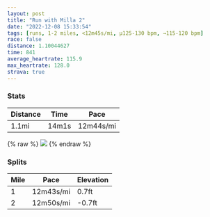 ```yaml
---
layout: post
title: "Run with Milla 2"
date: "2022-12-08 15:33:54"
tags: [runs, 1-2 miles, <12m45s/mi, μ125-130 bpm, →115-120 bpm]
race: false
distance: 1.10044627
time: 841
average_heartrate: 115.9
max_heartrate: 128.0
strava: true
---
```


### Stats

| Distance | Time | Pace |
|----------|------|------|
|1.1mi|14m1s|12m44s/mi|

{% raw %}
<img src='https://maps.googleapis.com/maps/api/staticmap?maptype=roadmap&path=enc:gjwwFndubMCIr@h@zErCRPv@d@z@r@ND`Ax@jAn@N@d@RHHTb@RPp@TN?PDxAn@H@RFT@`AXfAPTFZPl@H|Bx@BD@HMVGZOXId@S^KXWpAKT@HDBb@BTWV{@JSVcA@UNk@@a@Ji@CYEGoCEk@IqAa@k@Mg@QQEMK_@MIGG?[Gc@MWAo@Sa@IWOSWSe@UM[IYOa@[}@e@YWqBgA]W[K{@o@&key=AIzaSyC1MId7bFpkLXNAaYhBSTb8jLyiSqzbDtM&size=800x800&markers=color:yellow|label:S|40.757,-74.00536&markers=color:green|label:F|40.75603999999999,-74.00604000000007'>
{% endraw %}

### Splits

| Mile | Pace | Elevation |
|------|------|-----------|
|1|12m43s/mi|0.7ft|
|2|12m50s/mi|-0.7ft|
